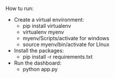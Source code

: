 How tu run:
- Create a virtual environment:
    - pip install virtualenv
    - virtualenv myenv
    - myenv/Scripts/activate for windows
    - source myenv/bin/activate for LInux
- Install the packages:
    - pip install -r requirements.txt
- Run the dashboard:
    - python app.py